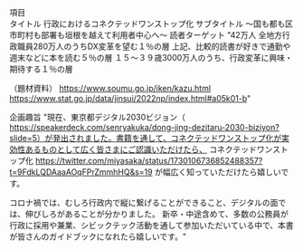 項目	
タイトル	行政におけるコネクテッドワンストップ化
サブタイトル	～国も都も区市町村も部署も垣根を越えて利用者中心へ～
読者ターゲット	"42万人
全地方行政職員280万人のうちDX変革を望む１％の層
上記、比較的読書が好きで通勤や週末などに本を読む５％の層
１５～３９歳3000万人のうち、行政変革に興味・期待する１％の層

（題材資料）
https://www.soumu.go.jp/iken/kazu.html
https://www.stat.go.jp/data/jinsui/2022np/index.html#a05k01-b"

企画趣旨
"現在、東京都デジタル2030ビジョン（
https://speakerdeck.com/senryakuka/dong-jing-dezitaru-2030-biziyon?slide=5）が発出されました。書籍を通して、コネクテッドワンストップ化が実効性あるものとして広く皆さまにご認識いただけたら、
コネクテッドワンストップ化
https://twitter.com/miyasaka/status/1730106736852488357?t=9FdkLQDAaaAOqFPrZmmhHQ&s=19
が幅広く知っていただけたら嬉しいです。

コロナ禍では、むしろ行政内で縦に繋げることができること、デジタルの面では、伸びしろがあることが分かりました。
新卒・中途含めて、多数の公務員が行政に採用や兼業、シビックテック活動を通して参加いただいている中で、本書が皆さんのガイドブックになれたら嬉しいです。"


